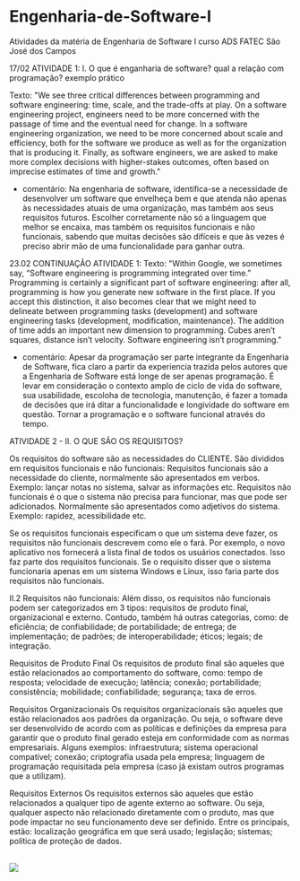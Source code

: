 # Engenharia-de-Software-I
Atividades da matéria de Engenharia de Software I curso ADS FATEC São José dos Campos

17/02 ATIVIDADE 1:
I. O que é enganharia de software?
qual a relação com programação?
exemplo prático

Texto: "We see three critical differences between programming and software engineering: time, scale, and the trade-offs at play.   On a software engineering project, engineers need to be more concerned with the passage of time and the eventual need for change. In a software engineering organization, we need to be more concerned about scale and efficiency, both for the software we produce as well as for the organization that is producing it. Finally, as software engineers, we are asked to make more complex decisions with higher-stakes outcomes, often based on imprecise estimates of time and growth."

- comentário: Na engenharia de software, identifica-se a necessidade de desenvolver um software que envelheça bem e que atenda não apenas às necessidades atuais de uma organização, mas também aos seus requisitos futuros. Escolher corretamente não só a linguagem que melhor se encaixa, mas também os requisitos funcionais e não funcionais, sabendo que muitas decisões são difíceis e que às vezes é preciso abrir mão de uma funcionalidade para ganhar outra.

23.02 CONTINUAÇÃO ATIVIDADE 1:
Texto: "Within Google, we sometimes say, “Software engineering is programming integrated over time.” Programming  is certainly a significant part of software engineering: after all, programming is how you generate new software in the first place. If you accept this distinction, it also becomes clear that we might need to delineate between programming tasks (development) and software engineering tasks (development, modification, maintenance). The addition of time adds an important new dimension to programming. Cubes aren’t squares, distance isn’t velocity. Software engineering isn’t programming."

- comentário: Apesar da programação ser parte integrante da Engenharia de Software, fica claro a partir da experiencia trazida pelos autores que a Engenharia de Software está longe de ser apenas programação. É levar em consideração o contexto amplo de ciclo de vida do software, sua usabilidade, escoloha de tecnologia, manutenção, é fazer a tomada de decisões que irá ditar a funcionalidade e longividade do software em questão. Tornar a programação e o software funcional através do tempo.


ATIVIDADE 2 - II. O QUE SÃO OS REQUISITOS? 

Os requisitos do software são as necessidades do CLIENTE. 
São divididos em requisitos funcionais e não funcionais: 
Requisitos funcionais são a necessidade do cliente, normalmente são apresentados em verbos. Exemplo: lançar notas no sistema, salvar as informações etc. 
Requisitos não funcionais é o que o sistema não precisa para funcionar, mas que pode ser adicionados. Normalmente são apresentados como adjetivos do sistema. Exemplo: rapidez, acessibilidade etc. 

 Se os requisitos funcionais especificam o que um sistema deve fazer, os requisitos não funcionais descrevem como ele o fará. Por exemplo, o novo aplicativo nos fornecerá a lista final de todos os usuários conectados. Isso faz parte dos requisitos funcionais. Se o requisito disser que o sistema funcionaria apenas em um sistema Windows e Linux, isso faria parte dos requisitos não funcionais. 

 II.2 Requisitos não funcionais: Além disso, os requisitos não funcionais podem ser categorizados em 3 tipos: requisitos de produto final, organizacional e externo. Contudo, também há outras categorias, como:
de eficiência;
de confiabilidade;
de portabilidade;
de entrega;
de implementação;
de padrões;
de interoperabilidade;
éticos;
legais;
de integração.

Requisitos de Produto Final
Os requisitos de produto final são aqueles que estão relacionados ao comportamento do software, como:
tempo de resposta;
velocidade de execução;
latência;
conexão;
portabilidade;
consistência;
mobilidade;
confiabilidade;
segurança;
taxa de erros.

Requisitos Organizacionais
Os requisitos organizacionais são aqueles que estão relacionados aos padrões da organização. Ou seja, o software deve ser desenvolvido de acordo com as políticas e definições da empresa para garantir que o produto final gerado esteja em conformidade com as normas empresariais. Alguns exemplos:
infraestrutura;
sistema operacional compatível;
conexão;
criptografia usada pela empresa;
linguagem de programação requisitada pela empresa (caso já existam outros programas que a utilizam).

Requisitos Externos
Os requisitos externos são aqueles que estão relacionados a qualquer tipo de agente externo ao software. Ou seja, qualquer aspecto não relacionado diretamente com o produto, mas que pode impactar no seu funcionamento deve ser definido. Entre os principais, estão:
localização geográfica em que será usado;
legislação;
sistemas;
política de proteção de dados.

<br>
    <img src = "alicearocha/Engenharia-de-Software-I/img/Diagrama UML Sorveteria - Classe UML.png"/>
